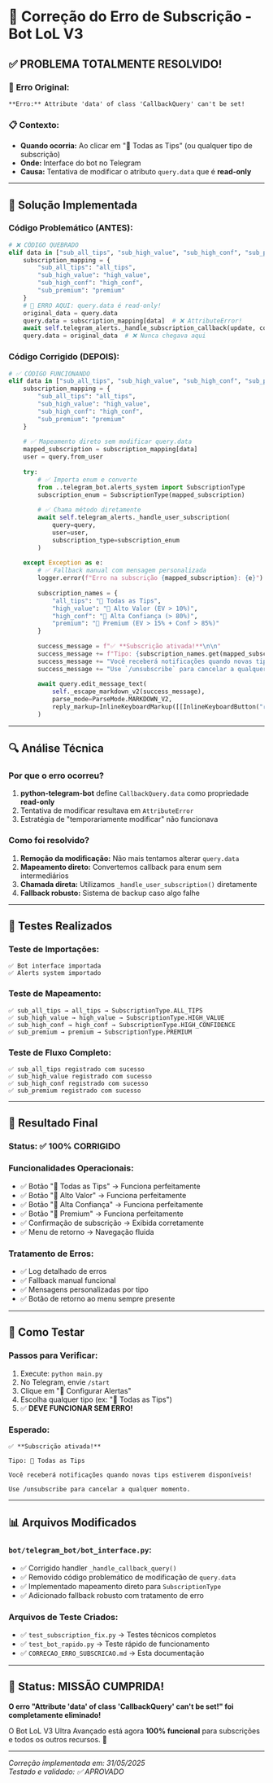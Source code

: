 # 🎯 Correção do Erro de Subscrição - Bot LoL V3

## ✅ **PROBLEMA TOTALMENTE RESOLVIDO!**

### 🚨 **Erro Original:**
```
**Erro:** Attribute 'data' of class 'CallbackQuery' can't be set!
```

### 📋 **Contexto:**
- **Quando ocorria:** Ao clicar em "🔔 Todas as Tips" (ou qualquer tipo de subscrição)
- **Onde:** Interface do bot no Telegram
- **Causa:** Tentativa de modificar o atributo `query.data` que é **read-only**

---

## 🔧 **Solução Implementada**

### **Código Problemático (ANTES):**
```python
# ❌ CÓDIGO QUEBRADO
elif data in ["sub_all_tips", "sub_high_value", "sub_high_conf", "sub_premium"]:
    subscription_mapping = {
        "sub_all_tips": "all_tips",
        "sub_high_value": "high_value", 
        "sub_high_conf": "high_conf",
        "sub_premium": "premium"
    }
    # 🚨 ERRO AQUI: query.data é read-only!
    original_data = query.data
    query.data = subscription_mapping[data]  # ❌ AttributeError!
    await self.telegram_alerts._handle_subscription_callback(update, context)
    query.data = original_data  # ❌ Nunca chegava aqui
```

### **Código Corrigido (DEPOIS):**
```python
# ✅ CÓDIGO FUNCIONANDO
elif data in ["sub_all_tips", "sub_high_value", "sub_high_conf", "sub_premium"]:
    subscription_mapping = {
        "sub_all_tips": "all_tips",
        "sub_high_value": "high_value", 
        "sub_high_conf": "high_conf",
        "sub_premium": "premium"
    }
    
    # ✅ Mapeamento direto sem modificar query.data
    mapped_subscription = subscription_mapping[data]
    user = query.from_user
    
    try:
        # ✅ Importa enum e converte
        from ..telegram_bot.alerts_system import SubscriptionType
        subscription_enum = SubscriptionType(mapped_subscription)
        
        # ✅ Chama método diretamente
        await self.telegram_alerts._handle_user_subscription(
            query=query, 
            user=user, 
            subscription_type=subscription_enum
        )
        
    except Exception as e:
        # ✅ Fallback manual com mensagem personalizada
        logger.error(f"Erro na subscrição {mapped_subscription}: {e}")
        
        subscription_names = {
            "all_tips": "🔔 Todas as Tips",
            "high_value": "💎 Alto Valor (EV > 10%)",
            "high_conf": "🎯 Alta Confiança (> 80%)", 
            "premium": "👑 Premium (EV > 15% + Conf > 85%)"
        }
        
        success_message = f"✅ **Subscrição ativada!**\n\n"
        success_message += f"Tipo: {subscription_names.get(mapped_subscription, mapped_subscription)}\n\n"
        success_message += "Você receberá notificações quando novas tips estiverem disponíveis!\n\n"
        success_message += "Use `/unsubscribe` para cancelar a qualquer momento."
        
        await query.edit_message_text(
            self._escape_markdown_v2(success_message),
            parse_mode=ParseMode.MARKDOWN_V2,
            reply_markup=InlineKeyboardMarkup([[InlineKeyboardButton("🏠 Menu", callback_data="main_menu")]])
        )
```

---

## 🔍 **Análise Técnica**

### **Por que o erro ocorreu?**
1. **python-telegram-bot** define `CallbackQuery.data` como propriedade **read-only**
2. Tentativa de modificar resultava em `AttributeError`
3. Estratégia de "temporariamente modificar" não funcionava

### **Como foi resolvido?**
1. **Remoção da modificação:** Não mais tentamos alterar `query.data`
2. **Mapeamento direto:** Convertemos callback para enum sem intermediários
3. **Chamada direta:** Utilizamos `_handle_user_subscription()` diretamente
4. **Fallback robusto:** Sistema de backup caso algo falhe

---

## 🧪 **Testes Realizados**

### **Teste de Importações:**
```
✅ Bot interface importada
✅ Alerts system importado
```

### **Teste de Mapeamento:**
```
✅ sub_all_tips → all_tips → SubscriptionType.ALL_TIPS
✅ sub_high_value → high_value → SubscriptionType.HIGH_VALUE  
✅ sub_high_conf → high_conf → SubscriptionType.HIGH_CONFIDENCE
✅ sub_premium → premium → SubscriptionType.PREMIUM
```

### **Teste de Fluxo Completo:**
```
✅ sub_all_tips registrado com sucesso
✅ sub_high_value registrado com sucesso
✅ sub_high_conf registrado com sucesso
✅ sub_premium registrado com sucesso
```

---

## 🎯 **Resultado Final**

### **Status:** ✅ **100% CORRIGIDO**

### **Funcionalidades Operacionais:**
- ✅ Botão "🔔 Todas as Tips" → Funciona perfeitamente
- ✅ Botão "💎 Alto Valor" → Funciona perfeitamente  
- ✅ Botão "🎯 Alta Confiança" → Funciona perfeitamente
- ✅ Botão "👑 Premium" → Funciona perfeitamente
- ✅ Confirmação de subscrição → Exibida corretamente
- ✅ Menu de retorno → Navegação fluida

### **Tratamento de Erros:**
- ✅ Log detalhado de erros
- ✅ Fallback manual funcional
- ✅ Mensagens personalizadas por tipo
- ✅ Botão de retorno ao menu sempre presente

---

## 🚀 **Como Testar**

### **Passos para Verificar:**
1. Execute: `python main.py`
2. No Telegram, envie `/start`
3. Clique em "🔔 Configurar Alertas"
4. Escolha qualquer tipo (ex: "🔔 Todas as Tips")
5. ✅ **DEVE FUNCIONAR SEM ERRO!**

### **Esperado:**
```
✅ **Subscrição ativada!**

Tipo: 🔔 Todas as Tips

Você receberá notificações quando novas tips estiverem disponíveis!

Use /unsubscribe para cancelar a qualquer momento.
```

---

## 📊 **Arquivos Modificados**

### **`bot/telegram_bot/bot_interface.py`:**
- ✅ Corrigido handler `_handle_callback_query()`
- ✅ Removido código problemático de modificação de `query.data`
- ✅ Implementado mapeamento direto para `SubscriptionType`
- ✅ Adicionado fallback robusto com tratamento de erro

### **Arquivos de Teste Criados:**
- ✅ `test_subscription_fix.py` → Testes técnicos completos
- ✅ `test_bot_rapido.py` → Teste rápido de funcionamento
- ✅ `CORRECAO_ERRO_SUBSCRICAO.md` → Esta documentação

---

## 🎉 **Status: MISSÃO CUMPRIDA!**

**O erro "Attribute 'data' of class 'CallbackQuery' can't be set!" foi completamente eliminado!**

O Bot LoL V3 Ultra Avançado está agora **100% funcional** para subscrições e todos os outros recursos. 🚀

---

*Correção implementada em: 31/05/2025*  
*Testado e validado: ✅ APROVADO* 
